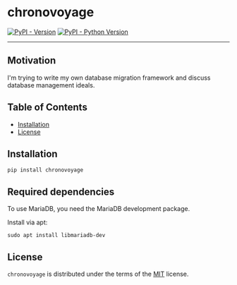 # chronovoyage

[![PyPI - Version](https://img.shields.io/pypi/v/chronovoyage.svg)](https://pypi.org/project/chronovoyage)
[![PyPI - Python Version](https://img.shields.io/pypi/pyversions/chronovoyage.svg)](https://pypi.org/project/chronovoyage)

-----

## Motivation

I'm trying to write my own database migration framework and discuss database management ideals.

## Table of Contents

- [Installation](#installation)
- [License](#license)

## Installation

```console
pip install chronovoyage
```

## Required dependencies

To use MariaDB, you need the MariaDB development package.

Install via apt:

```shell
sudo apt install libmariadb-dev
```

## License

`chronovoyage` is distributed under the terms of the [MIT](https://spdx.org/licenses/MIT.html) license.
